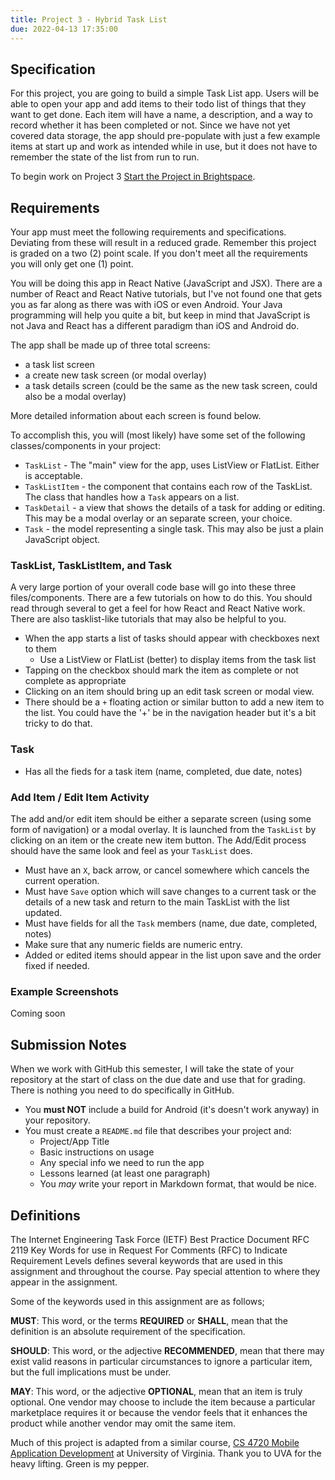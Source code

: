 ```yaml
---
title: Project 3 - Hybrid Task List
due: 2022-04-13 17:35:00
---
```

## Specification
For this project, you are going to build a simple Task List app. Users will be able to open your app and add items to their todo list of things that they want to get done. Each item will have a name, a description, and a way to record whether it has been completed or not. Since we have not yet covered data storage, the app should pre-populate with just a few example items at start up and work as intended while in use, but it does not have to remember the state of the list from run to run.

<!--more-->
To begin work on Project 3 [Start the Project in Brightspace](https://courses.maine.edu).

## Requirements
Your app must meet the following requirements and specifications. Deviating from these will result in a reduced grade. Remember this project is graded on a two (2) point scale. If you don't meet all the requirements you will only get one (1) point.

You will be doing this app in React Native (JavaScript and JSX). There are a number of React and React Native tutorials, but I've not found one that gets you as far along as there was with iOS or even Android. Your Java programming will help you quite a bit, but keep in mind that JavaScript is not Java and React has a different paradigm than iOS and Android do.

The app shall be made up of three total screens:

* a task list screen
* a create new task screen (or modal overlay)
* a task details screen (could be the same as the new task screen, could also be a modal overlay)

More detailed information about each screen is found below.

To accomplish this, you will (most likely) have some set of the following classes/components in your project:

* `TaskList` - The "main" view for the app, uses ListView or FlatList. Either is acceptable.
* `TaskListItem` - the component that contains each row of the TaskList. The class that handles how a `Task` appears on a list.
* `TaskDetail` - a view that shows the details of a task for adding or editing. This may be a modal overlay or an separate screen, your choice.
* `Task` - the model representing a single task. This may also be just a plain JavaScript object.

### TaskList, TaskListItem, and Task

A very large portion of your overall code base will go into these three files/components. There are a few tutorials on how to do this. You should read through several to get a feel for how React and React Native work. There are also tasklist-like tutorials that may also be helpful to you.

* When the app starts a list of tasks should appear with checkboxes next to them
	* Use a ListView or FlatList (better) to display items from the task list
* Tapping on the checkbox should mark the item as complete or not complete as appropriate
* Clicking on an item should bring up an edit task screen or modal view.
* There should be a `+` floating action or similar button to add a new item to the list. You could have the '+' be in the navigation header but it's a bit tricky to do that.

### Task

* Has all the fieds for a task item (name, completed, due date, notes)

### Add Item / Edit Item Activity

The add and/or edit item should be either a separate screen (using some form of navigation) or a modal overlay. It is launched from the `TaskList` by clicking on an item or the create new item button. The Add/Edit process should have the same look and feel as your `TaskList` does.

* Must have an `X`, back arrow, or cancel somewhere which cancels the current operation.
* Must have `Save` option which will save changes to a current task or the details of a new task and return to the main TaskList with the list updated.
* Must have fields for all the `Task` members (name, due date, completed, notes)
* Make sure that any numeric fields are numeric entry.
* Added or edited items should appear in the list upon save and the order fixed if needed.

### Example Screenshots

Coming soon

## Submission Notes
When we work with GitHub this semester, I will take the state of your repository at the start of class on the due date and use that for grading. There is nothing you need to do specifically in GitHub.

* You **must NOT** include a build for Android (it's doesn't work anyway) in your repository. 
* You must create a `README.md` file that describes your project and:
	* Project/App Title
	* Basic instructions on usage
	* Any special info we need to run the app
	* Lessons learned (at least one paragraph)
	* You *may* write your report in Markdown format, that would be nice.

## Definitions
The Internet Engineering Task Force (IETF) Best Practice Document RFC 2119 Key Words for use in Request For Comments (RFC) to Indicate Requirement Levels defines several keywords that are used in this assignment and throughout the course. Pay special attention to where they appear in the assignment.

Some of the keywords used in this assignment are as follows;

**MUST**: This word, or the terms **REQUIRED** or **SHALL**, mean that the definition is an absolute requirement of the specification.

**SHOULD**: This word, or the adjective **RECOMMENDED**, mean that there may exist valid reasons in particular circumstances to ignore a particular item, but the full implications must be under.

**MAY**: This word, or the adjective **OPTIONAL**, mean that an item is truly optional. One vendor may choose to include the item because a particular marketplace requires it or because the vendor feels that it enhances the product while another vendor may omit the same item.

Much of this project is adapted from a similar course, [CS 4720 Mobile Application Development](https://cs4720.cs.virginia.edu/category/android) at University of Virginia. Thank you to UVA for the heavy lifting. Green is my pepper.
